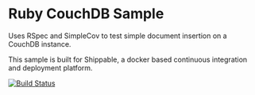 Ruby CouchDB Sample
=====================

Uses RSpec and SimpleCov to test simple document insertion on a CouchDB instance.

This sample is built for Shippable, a docker based continuous integration and deployment platform.

[![Build Status](https://apibeta.shippable.com/projects/55562cc1f4e45f525dcecae7/badge?branchName=master)](https://appbeta.shippable.com/projects/55562cc1f4e45f525dcecae7/builds/latest)

